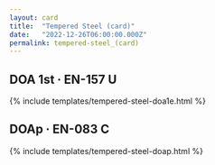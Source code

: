 ```yaml
---
layout: card
title:  "Tempered Steel (card)"
date:   "2022-12-26T06:00:00.000Z"
permalink: tempered-steel_(card)
---
```


## DOA 1st &middot; EN-157 U

{% include templates/tempered-steel-doa1e.html %}


## DOAp &middot; EN-083 C

{% include templates/tempered-steel-doap.html %}
